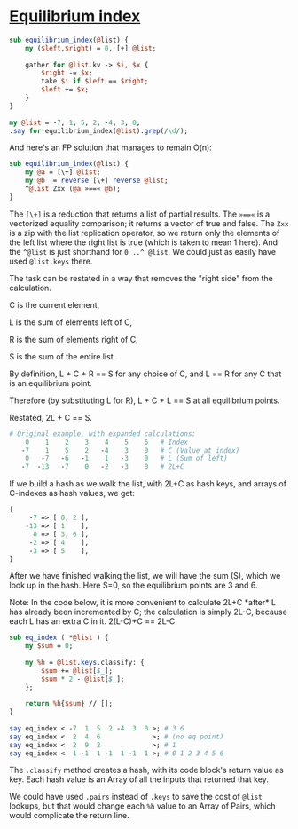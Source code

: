 [1]: http://rosettacode.org/wiki/Equilibrium_index

# [Equilibrium index][1]

```perl
sub equilibrium_index(@list) {
    my ($left,$right) = 0, [+] @list;
 
    gather for @list.kv -> $i, $x {
        $right -= $x;
        take $i if $left == $right;
        $left += $x;
    }
}
 
my @list = -7, 1, 5, 2, -4, 3, 0;
.say for equilibrium_index(@list).grep(/\d/);
```


And here's an FP solution that manages to remain O(n):

```perl
sub equilibrium_index(@list) {
    my @a = [\+] @list;
    my @b := reverse [\+] reverse @list;
    ^@list Zxx (@a »==« @b); 
}
```


The `[\+]` is a reduction that returns a list of partial results. The `»==«` is a vectorized equality comparison; it returns a vector of true and false. The `Zxx` is a zip with the list replication operator, so we return only the elements of the left list where the right list is true (which is taken to mean 1 here). And the `^@list` is just shorthand for `0 ..^ @list`. We could just as easily have used `@list.keys` there.



The task can be restated in a way that removes the "right side" from the calculation.



C is the current element,

L is the sum of elements left of C,

R is the sum of elements right of C,

S is the sum of the entire list.



By definition, L + C + R == S for any choice of C, and L == R for any C that is an equilibrium point.

Therefore (by substituting L for R), L + C + L == S at all equilibrium points.

Restated, 2L + C == S.

```perl
# Original example, with expanded calculations:
    0    1    2    3    4    5    6   # Index
   -7    1    5    2   -4    3    0   # C (Value at index)
    0   -7   -6   -1    1   -3    0   # L (Sum of left)
   -7  -13   -7    0   -2   -3    0   # 2L+C
```


If we build a hash as we walk the list, with 2L+C as hash keys, and arrays of C-indexes as hash values, we get:

```perl
{
     -7 => [ 0, 2 ],
    -13 => [ 1    ],
      0 => [ 3, 6 ],
     -2 => [ 4    ],
     -3 => [ 5    ],
}
```


After we have finished walking the list, we will have the sum (S), which we look up in the hash. Here S=0, so the equilibrium points are 3 and 6.



Note: In the code below, it is more convenient to calculate 2L+C \*after\* L has already been incremented by C; the calculation is simply 2L-C, because each L has an extra C in it. 2(L-C)+C == 2L-C.

```perl
sub eq_index ( *@list ) {
    my $sum = 0;
 
    my %h = @list.keys.classify: {
        $sum += @list[$_];
        $sum * 2 - @list[$_];
    };
 
    return %h{$sum} // [];
}
 
say eq_index < -7  1  5  2 -4  3  0 >; # 3 6
say eq_index <  2  4  6             >; # (no eq point)
say eq_index <  2  9  2             >; # 1
say eq_index <  1 -1  1 -1  1 -1  1 >; # 0 1 2 3 4 5 6
```


The `.classify` method creates a hash, with its code block's return value as key. Each hash value is an Array of all the inputs that returned that key.



We could have used `.pairs` instead of `.keys` to save the cost of `@list` lookups, but that would change each `%h` value to an Array of Pairs, which would complicate the return line.